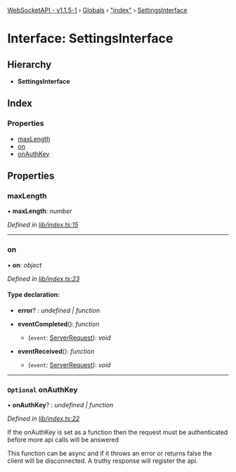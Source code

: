 [WebSocketAPI - v1.1.5-1](../README.md) › [Globals](../globals.md) › ["index"](../modules/_index_.md) › [SettingsInterface](_index_.settingsinterface.md)

# Interface: SettingsInterface

## Hierarchy

* **SettingsInterface**

## Index

### Properties

* [maxLength](_index_.settingsinterface.md#maxlength)
* [on](_index_.settingsinterface.md#on)
* [onAuthKey](_index_.settingsinterface.md#optional-onauthkey)

## Properties

###  maxLength

• **maxLength**: *number*

*Defined in [lib/index.ts:15](https://github.com/T-Reimer/WebSocketAPI/blob/230abad/lib/index.ts#L15)*

___

###  on

• **on**: *object*

*Defined in [lib/index.ts:23](https://github.com/T-Reimer/WebSocketAPI/blob/230abad/lib/index.ts#L23)*

#### Type declaration:

* **error**? : *undefined | function*

* **eventCompleted**(): *function*

  * (`event`: [ServerRequest](../classes/_serverrequest_.serverrequest.md)): *void*

* **eventReceived**(): *function*

  * (`event`: [ServerRequest](../classes/_serverrequest_.serverrequest.md)): *void*

___

### `Optional` onAuthKey

• **onAuthKey**? : *undefined | function*

*Defined in [lib/index.ts:22](https://github.com/T-Reimer/WebSocketAPI/blob/230abad/lib/index.ts#L22)*

If the onAuthKey is set as a function then the request must be authenticated before more api calls will be answered

This function can be async and if it throws an error or returns false the client will be disconnected.
A truthy response will register the api.
